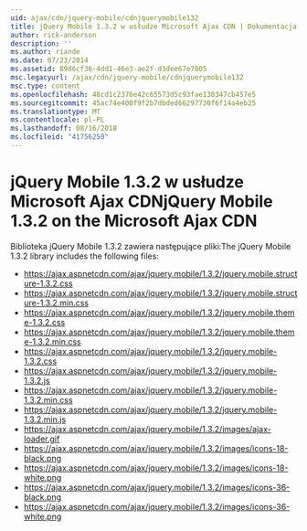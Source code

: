 ```yaml
---
uid: ajax/cdn/jquery-mobile/cdnjquerymobile132
title: jQuery Mobile 1.3.2 w usłudze Microsoft Ajax CDN | Dokumentacja firmy Microsoft
author: rick-anderson
description: ''
ms.author: riande
ms.date: 07/23/2014
ms.assetid: 89d6cf36-4dd1-46e3-ae2f-d3dee67e7805
msc.legacyurl: /ajax/cdn/jquery-mobile/cdnjquerymobile132
msc.type: content
ms.openlocfilehash: 48cd1c2376e42c65573d5c93fae138347cb457e5
ms.sourcegitcommit: 45ac74e400f9f2b7dbded66297730f6f14a4eb25
ms.translationtype: MT
ms.contentlocale: pl-PL
ms.lasthandoff: 08/16/2018
ms.locfileid: "41756250"
---
```

<a name="jquery-mobile-132-on-the-microsoft-ajax-cdn"></a><span data-ttu-id="a2509-102">jQuery Mobile 1.3.2 w usłudze Microsoft Ajax CDN</span><span class="sxs-lookup"><span data-stu-id="a2509-102">jQuery Mobile 1.3.2 on the Microsoft Ajax CDN</span></span>
====================
<span data-ttu-id="a2509-103">Biblioteka jQuery Mobile 1.3.2 zawiera następujące pliki:</span><span class="sxs-lookup"><span data-stu-id="a2509-103">The jQuery Mobile 1.3.2 library includes the following files:</span></span>

- https://ajax.aspnetcdn.com/ajax/jquery.mobile/1.3.2/jquery.mobile.structure-1.3.2.css
- https://ajax.aspnetcdn.com/ajax/jquery.mobile/1.3.2/jquery.mobile.structure-1.3.2.min.css
- https://ajax.aspnetcdn.com/ajax/jquery.mobile/1.3.2/jquery.mobile.theme-1.3.2.css
- https://ajax.aspnetcdn.com/ajax/jquery.mobile/1.3.2/jquery.mobile.theme-1.3.2.min.css
- https://ajax.aspnetcdn.com/ajax/jquery.mobile/1.3.2/jquery.mobile-1.3.2.css
- https://ajax.aspnetcdn.com/ajax/jquery.mobile/1.3.2/jquery.mobile-1.3.2.js
- https://ajax.aspnetcdn.com/ajax/jquery.mobile/1.3.2/jquery.mobile-1.3.2.min.css
- https://ajax.aspnetcdn.com/ajax/jquery.mobile/1.3.2/jquery.mobile-1.3.2.min.js
- https://ajax.aspnetcdn.com/ajax/jquery.mobile/1.3.2/images/ajax-loader.gif
- https://ajax.aspnetcdn.com/ajax/jquery.mobile/1.3.2/images/icons-18-black.png
- https://ajax.aspnetcdn.com/ajax/jquery.mobile/1.3.2/images/icons-18-white.png
- https://ajax.aspnetcdn.com/ajax/jquery.mobile/1.3.2/images/icons-36-black.png
- https://ajax.aspnetcdn.com/ajax/jquery.mobile/1.3.2/images/icons-36-white.png
